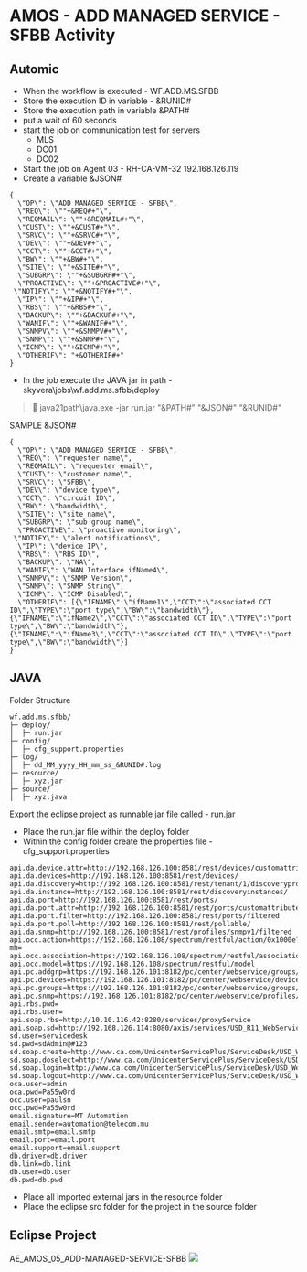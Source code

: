 # AMOS - ADD MANAGED SERVICE - SFBB Activity
## Automic
* When the workflow is executed - WF.ADD.MS.SFBB
* Store the execution ID in variable - &RUNID#
* Store the execution path in variable &PATH#
* put a wait of 60 seconds
* start the job on communication test for servers
	* MLS
	* DC01
	* DC02
* Start the job on Agent 03 - RH-CA-VM-32 192.168.126.119
* Create a variable &JSON#
```
{
  \"OP\": \"ADD MANAGED SERVICE - SFBB\",
  \"REQ\": \""+&REQ#+"\",
  \"REQMAIL\": \""+&REQMAIL#+"\",
  \"CUST\": \""+&CUST#+"\",
  \"SRVC\": \""+&SRVC#+"\",
  \"DEV\": \""+&DEV#+"\",
  \"CCT\": \""+&CCT#+"\",
  \"BW\": \""+&BW#+"\",
  \"SITE\": \""+&SITE#+"\",
  \"SUBGRP\": \""+&SUBGRP#+"\",
  \"PROACTIVE\": \""+&PROACTIVE#+"\",
 \"NOTIFY\": \""+&NOTIFY#+"\",
  \"IP\": \""+&IP#+"\",
  \"RBS\": \""+&RBS#+"\",
  \"BACKUP\": \""+&BACKUP#+"\",
  \"WANIF\": \""+&WANIF#+"\",
  \"SNMPV\": \""+&SNMPV#+"\",
  \"SNMP\": \""+&SNMP#+"\",
  \"ICMP\": \""+&ICMP#+"\",
  \"OTHERIF\": "+&OTHERIF#+"
}
```
* In the job execute the JAVA jar in path - skyvera\jobs\wf.add.ms.sfbb\deploy
> 📌
> java21path\java.exe -jar run.jar "&PATH#" "&JSON#" "&RUNID#"

SAMPLE &JSON#
```
{
  \"OP\": \"ADD MANAGED SERVICE - SFBB\",
  \"REQ\": \"requester name\",
  \"REQMAIL\": \"requester email\",
  \"CUST\": \"customer name\",
  \"SRVC\": \"SFBB\",
  \"DEV\": \"device type\",
  \"CCT\": \"circuit ID\",
  \"BW\": \"bandwidth\",
  \"SITE\": \"site name\",
  \"SUBGRP\": \"sub group name\",
  \"PROACTIVE\": \"proactive monitoring\",
 \"NOTIFY\": \"alert notifications\",
  \"IP\": \"device IP\",
  \"RBS\": \"RBS ID\",
  \"BACKUP\": \"NA\",
  \"WANIF\": \"WAN Interface ifName4\",
  \"SNMPV\": \"SNMP Version\",
  \"SNMP\": \"SNMP String\",
  \"ICMP\": \"ICMP Disabled\",
  \"OTHERIF\": [{\"IFNAME\":\"ifName1\",\"CCT\":\"associated CCT ID\",\"TYPE\":\"port type\",\"BW\":\"bandwidth\"},{\"IFNAME\":\"ifName2\",\"CCT\":\"associated CCT ID\",\"TYPE\":\"port type\",\"BW\":\"bandwidth\"},{\"IFNAME\":\"ifName3\",\"CCT\":\"associated CCT ID\",\"TYPE\":\"port type\",\"BW\":\"bandwidth\"}]
}
```
## JAVA
Folder Structure
```
wf.add.ms.sfbb/
├─ deploy/
│  ├─ run.jar
├─ config/
│  ├─ cfg_support.properties
├─ log/
│  ├─ dd_MM_yyyy_HH_mm_ss_&RUNID#.log
├─ resource/
│  ├─ xyz.jar
├─ source/
│  ├─ xyz.java
```
Export the eclipse project as runnable jar file called - run.jar
* Place the run.jar file within the deploy folder
* Within the config folder create the properties file - cfg_support.properties
```
api.da.device.attr=http://192.168.126.100:8581/rest/devices/customattributes/
api.da.devices=http://192.168.126.100:8581/rest/devices/
api.da.discovery=http://192.168.126.100:8581/rest/tenant/1/discoveryprofiles
api.da.instance=http://192.168.126.100:8581/rest/discoveryinstances/
api.da.port=http://192.168.126.100:8581/rest/ports/
api.da.port.attr=http://192.168.126.100:8581/rest/ports/customattributes/
api.da.port.filter=http://192.168.126.100:8581/rest/ports/filtered
api.da.port.poll=http://192.168.126.100:8581/rest/pollable/
api.da.snmp=http://192.168.126.100:8581/rest/profiles/snmpv1/filtered
api.occ.action=https://192.168.126.108/spectrum/restful/action/0x1000e?mh=
api.occ.association=https://192.168.126.108/spectrum/restful/associations/relation/0x10002/model/
api.occ.model=https://192.168.126.108/spectrum/restful/model
api.pc.addgrp=https://192.168.126.101:8182/pc/center/webservice/groups/groupPath
api.pc.devices=https://192.168.126.101:8182/pc/center/webservice/devices/deviceItemId
api.pc.groups=https://192.168.126.101:8182/pc/center/webservice/groups/false/true
api.pc.snmp=https://192.168.126.101:8182/pc/center/webservice/profiles/saveProfile/true
api.rbs.pwd=
api.rbs.user=
api.soap.rbs=http://10.10.116.42:8280/services/proxyService
api.soap.sd=http://192.168.126.114:8080/axis/services/USD_R11_WebService
sd.user=servicedesk
sd.pwd=sdAdmin@#123
sd.soap.create=http://www.ca.com/UnicenterServicePlus/ServiceDesk/USD_WebServiceSoap/createObjectRequest
sd.soap.doselect=http://www.ca.com/UnicenterServicePlus/ServiceDesk/USD_WebServiceSoap/doSelectRequest
sd.soap.login=http://www.ca.com/UnicenterServicePlus/ServiceDesk/USD_WebServiceSoap/loginRequest
sd.soap.logout=http://www.ca.com/UnicenterServicePlus/ServiceDesk/USD_WebServiceSoap/logoutRequest
oca.user=admin
oca.pwd=Pa55w0rd
occ.user=paulsn
occ.pwd=Pa55w0rd
email.signature=MT Automation
email.sender=automation@telecom.mu
email.smtp=email.smtp
email.port=email.port
email.support=email.support
db.driver=db.driver
db.link=db.link
db.user=db.user
db.pwd=db.pwd
```
* Place all imported external jars in the resource folder
* Place the eclipse src folder for the project in the source folder
## Eclipse Project
AE_AMOS_05_ADD-MANAGED-SERVICE-SFBB
![](D:\data\AppFlowyDataDoNotRename\images\803496ee-594b-442a-bb14-3e430b2a061a.png)

